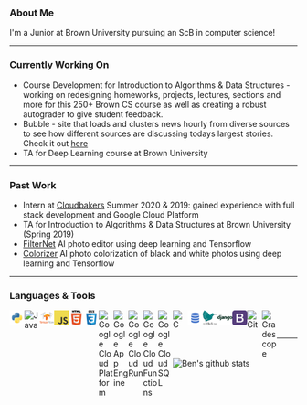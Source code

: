 ### About Me
I'm a Junior at Brown University pursuing an ScB in computer science!

---
### Currently Working On
 * Course Development for Introduction to Algorithms & Data Structures - working on redesigning homeworks, projects, lectures, sections and more for this 250+ Brown CS course as well as creating a robust autograder to give student feedback.
 * Bubble - site that loads and clusters news hourly from diverse sources to see how different sources are discussing todays largest stories. Check it out [here](https://github.com/BubbleNews/bubble)
 * TA for Deep Learning course at Brown University

---
### Past Work
* Intern at [Cloudbakers](https://www.cloudbakers.com/) Summer 2020 & 2019: gained experience with full stack development and Google Cloud Platform
* TA for Introduction to Algorithms & Data Structures at Brown University (Spring 2019)
* [FilterNet](https://github.com/ArYalavarti/FilterNet) AI photo editor using deep learning and Tensorflow
* [Colorizer](https://github.com/bensilv/Colorizer) AI photo colorization of black and white photos using deep learning and Tensorflow

---
### Languages & Tools
[<img align="left" alt="Python" width="26px" src="https://raw.githubusercontent.com/github/explore/80688e429a7d4ef2fca1e82350fe8e3517d3494d/topics/python/python.png" />](https://github.com/topics/python "Python")
[<img align="left" alt="Java" width="26px" src="https://upload.wikimedia.org/wikipedia/en/thumb/3/30/Java_programming_language_logo.svg/1200px-Java_programming_language_logo.svg.png" />](https://github.com/topics/java "Java")
[<img align="left" alt="Tensorflow" width="26px" src="https://raw.githubusercontent.com/github/explore/80688e429a7d4ef2fca1e82350fe8e3517d3494d/topics/tensorflow/tensorflow.png" />](https://github.com/topics/tensorflow "Tensorflow")
[<img align="left" alt="JavaScript" width="26px" src="https://raw.githubusercontent.com/github/explore/80688e429a7d4ef2fca1e82350fe8e3517d3494d/topics/javascript/javascript.png" />](https://github.com/topics/javascript "JavaScript")
[<img align="left" alt="HTML" width="26px" src="https://raw.githubusercontent.com/github/explore/80688e429a7d4ef2fca1e82350fe8e3517d3494d/topics/html/html.png" />](https://github.com/topics/html "HTML")
[<img align="left" alt="CSS" width="26px" src="https://raw.githubusercontent.com/github/explore/80688e429a7d4ef2fca1e82350fe8e3517d3494d/topics/css/css.png" />](https://github.com/topics/java "CSS")
[<img align="left" alt="Google Cloud Platform" width="26px" src="https://cdn-images-1.medium.com/max/1200/1*FUjLiCANvATKeaJEeg20Rw.png" />](https://github.com/topics/java "Google Cloud Platform")
[<img align="left" alt="Google App Engine" width="26px" src="https://top5hosting.co.uk/images/app_engine_logo.png" />](https://github.com/topics/java "Google App Engine")
[<img align="left" alt="Google Cloud Run" width="26px" src="https://seeklogo.com/images/G/google-cloud-run-logo-895F1305FF-seeklogo.com.png" />](https://github.com/topics/java "Google Cloud Run")
[<img align="left" alt="Google Cloud Functions" width="26px" src="https://seeklogo.com/images/G/google-cloud-functions-logo-AECD57BFA2-seeklogo.com.png" />](https://github.com/topics/java "Google Cloud Functions")
[<img align="left" alt="Google Cloud SQL" width="26px" src="https://s3-us-west-1.amazonaws.com/striim-prod-media/wp-content/uploads/2019/04/08175616/Striim_Google_SQL_big.png" />](https://github.com/topics/java "Google Cloud SQL")
[<img align="left" alt="C" width="26px" src="https://www.pngkit.com/png/full/101-1010012_c-programming-icon-c-programming-language-logo.png" />](https://github.com/topics/c "C")
[<img align="left" alt="SQL" width="26px" src="https://raw.githubusercontent.com/github/explore/80688e429a7d4ef2fca1e82350fe8e3517d3494d/topics/sql/sql.png" />](https://github.com/topics/sql "SQL")
[<img align="left" alt="LaTeX" width="26px" src="https://raw.githubusercontent.com/github/explore/80688e429a7d4ef2fca1e82350fe8e3517d3494d/topics/latex/latex.png" />](https://github.com/topics/latex "LaTeX")
[<img align="left" alt="Django" width="26px" src="https://raw.githubusercontent.com/github/explore/80688e429a7d4ef2fca1e82350fe8e3517d3494d/topics/django/django.png" />](https://github.com/topics/django "Django")
[<img align="left" alt="Bootstrap" width="26px" src="https://raw.githubusercontent.com/github/explore/80688e429a7d4ef2fca1e82350fe8e3517d3494d/topics/bootstrap/bootstrap.png" />](https://github.com/topics/bootstrap "Bootstrap")
[<img align="left" alt="Git" width="26px" src="https://git-scm.com/images/logos/downloads/Git-Icon-1788C.png" />](https://github.com/topics/git "Git")
[<img align="left" alt="Gradescope" width="26px" src="https://cdn-images-1.medium.com/max/1200/1*3y0JWV7cQoQdJgVlvriAOw.png" />](https://github.com/topics/git "Gradescope")

</br></br>

---
![Ben's github stats](https://github-readme-stats-git-master.bensilv.vercel.app/api?username=bensilv&show_border=false&hide=&show_icons=true&include_all_commits=true) 
